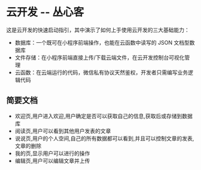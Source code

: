 # 云开发 -- 丛心客

这是云开发的快速启动指引，其中演示了如何上手使用云开发的三大基础能力：

- 数据库：一个既可在小程序前端操作，也能在云函数中读写的 JSON 文档型数据库
- 文件存储：在小程序前端直接上传/下载云端文件，在云开发控制台可视化管理
- 云函数：在云端运行的代码，微信私有协议天然鉴权，开发者只需编写业务逻辑代码

## 简要文档

- 欢迎页,用户进入欢迎,用户确定是否可以获取自己的信息,获取后或存储到数据库
- 阅读页,用户可以看到其他用户发表的文章
- 说说页,用户的个人空间,自己的所有数据都可以看到,并且可以控制文章的发表,文章的删除
- 我的页,显示用户可以进行的操作
- 编辑页,用户可以编辑文章并上传


